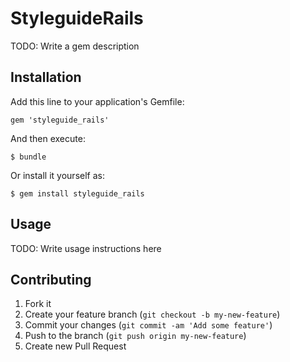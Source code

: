 # StyleguideRails

TODO: Write a gem description

## Installation

Add this line to your application's Gemfile:

    gem 'styleguide_rails'

And then execute:

    $ bundle

Or install it yourself as:

    $ gem install styleguide_rails

## Usage

TODO: Write usage instructions here

## Contributing

1. Fork it
2. Create your feature branch (`git checkout -b my-new-feature`)
3. Commit your changes (`git commit -am 'Add some feature'`)
4. Push to the branch (`git push origin my-new-feature`)
5. Create new Pull Request
